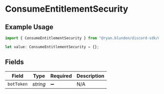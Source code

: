 # ConsumeEntitlementSecurity

## Example Usage

```typescript
import { ConsumeEntitlementSecurity } from "@ryan.blunden/discord-sdk/models/operations";

let value: ConsumeEntitlementSecurity = {};
```

## Fields

| Field              | Type               | Required           | Description        |
| ------------------ | ------------------ | ------------------ | ------------------ |
| `botToken`         | *string*           | :heavy_minus_sign: | N/A                |